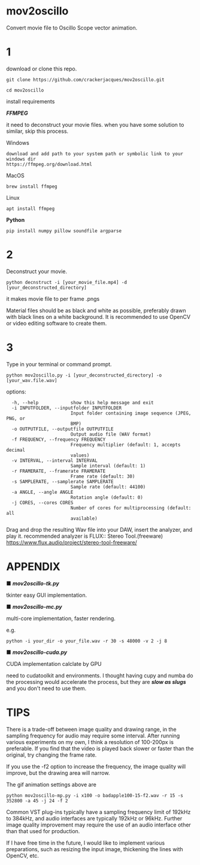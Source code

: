 # mov2oscillo
Convert movie file to Oscillo Scope vector animation.

# 1

download or clone this repo.
```
git clone https://github.com/crackerjacques/mov2oscillo.git

cd mov2oscillo
```

install requirements

___FFMPEG___

it need to deconstruct your movie files.
when you have some solution to similar, skip this process.

Windows
```
download and add path to your system path or symbolic link to your windows dir
https://ffmpeg.org/download.html
```

MacOS 
```
brew install ffmpeg
```
Linux
```
apt install ffmpeg
```

__Python__

```
pip install numpy pillow soundfile argparse
```

# 2

Deconstruct your movie.
```
python decnstruct -i [your_movie_file.mp4] -d [your_deconstructed_directory]
```
it makes movie file to per frame .pngs

Material files should be as black and white as possible, preferably drawn with black lines on a white background.
It is recommended to use OpenCV or video editing software to create them.

# 3

Type in your terminal or command prompt.

```
python mov2oscillo.py -i [your_deconstructed_directory] -o [your_wav.file.wav] 

```
options:

```
  -h, --help            show this help message and exit
  -i INPUTFOLDER, --inputfolder INPUTFOLDER
                        Input folder containing image sequence (JPEG, PNG, or
                        BMP)
  -o OUTPUTFILE, --outputfile OUTPUTFILE
                        Output audio file (WAV format)
  -f FREQUENCY, --frequency FREQUENCY
                        Frequency multiplier (default: 1, accepts decimal
                        values)
  -v INTERVAL, --interval INTERVAL
                        Sample interval (default: 1)
  -r FRAMERATE, --framerate FRAMERATE
                        Frame rate (default: 30)
  -s SAMPLERATE, --samplerate SAMPLERATE
                        Sample rate (default: 44100)
  -a ANGLE, --angle ANGLE
                        Rotation angle (default: 0)
  -j CORES, --cores CORES
                        Number of cores for multiprocessing (default: all
                        available)
```

Drag and drop the resulting Wav file into your DAW, insert the analyzer, and play it. 
recommended analyzer is FLUX:: Stereo Tool.(freeware)
https://www.flux.audio/project/stereo-tool-freeware/

# APPENDIX

■ ___mov2oscillo-tk.py___

tkinter easy GUI implementation.

■ ___mov2oscillo-mc.py___

multi-core implementation, 
faster rendering.

e.g.
```
python -i your_dir -o your_file.wav -r 30 -s 48000 -v 2 -j 8
```

■ ___mov2oscillo-cuda.py___

CUDA implementation
calclate by GPU

need to cudatoolkit and environments.
I thought having cupy and numba do the processing would accelerate the process, but they are ___slow as slugs___ and you don't need to use them.


# TIPS
There is a trade-off between image quality and drawing range, in the sampling frequency for audio may require some interval.
After running various experiments on my own, I think a resolution of 100-200px is preferable.
If you find that the video is played back slower or faster than the original, try changing the frame rate.

If you use the -f2 option to increase the frequency, the image quality will improve, but the drawing area will narrow.

The gif animation settings above are
```
python mov2oscillo-mp.py -i x100 -o badapple100-15-f2.wav -r 15 -s 352800 -a 45 -j 24 -f 2
```

Common VST plug-ins typically have a sampling frequency limit of 192kHz to 384kHz, and audio interfaces are typically 192kHz or 96kHz.
Further image quality improvement may require the use of an audio interface other than that used for production.


If I have free time in the future, I would like to implement various preparations, such as resizing the input image, thickening the lines with OpenCV, etc.
